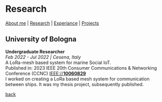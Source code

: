 # Research

[About me](./) |
[Research](/research) |
[Experiance](/experiance) |
[Projects](/projects)

## University of Bologna
**Undergraduate Researcher**  
*Feb 2022 - Jul 2022 | Cesena, Italy*  
A LoRa-mesh based system for marine Social IoT.  
Published in: 2023 IEEE 20th Consumer Communications & Networking Conference (CCNC) [IEEE://**10060829**](https://ieeexplore.ieee.org/document/10060829)  
I worked on creating a LoRa based mesh system for communication between ships. It was my thesis project, subsequently published.

[back](./)
